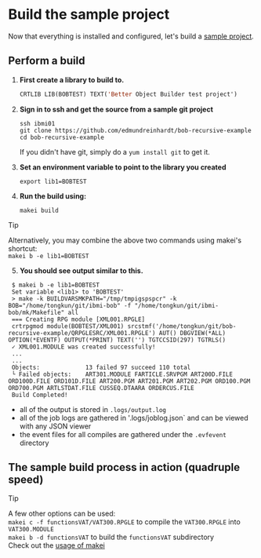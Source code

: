 # Build the sample project

Now that everything is installed and configured, let's build a [sample project](https://github.com/edmundreinhardt/bob-recursive-example).

## Perform a build

1. **First create a library to build to.**

   ```cl
   CRTLIB LIB(BOBTEST) TEXT('Better Object Builder test project')
   ```
   
2. **Sign in to ssh and get the source from a sample git project**

   ```shell
   ssh ibmi01
   git clone https://github.com/edmundreinhardt/bob-recursive-example
   cd bob-recursive-example
   ```

   If you didn't have git, simply do a `yum install git` to get it.

3. **Set an environment variable to point to the library you created**

   ```shell
   export lib1=BOBTEST
   ```

4. **Run the build using:**

   ```shell
   makei build
   ```

> [!TIP]
>
> Alternatively, you may combine the above two commands using makei's shortcut:<br>
> `makei b -e lib1=BOBTEST`

5. **You should see output similar to this.**

  ```
   $ makei b -e lib1=BOBTEST
   Set variable <lib1> to 'BOBTEST'
   > make -k BUILDVARSMKPATH="/tmp/tmpigspspcr" -k BOB="/home/tongkun/git/ibmi-bob" -f "/home/tongkun/git/ibmi-bob/mk/Makefile" all
   === Creating RPG module [XML001.RPGLE]
   crtrpgmod module(BOBTEST/XML001) srcstmf('/home/tongkun/git/bob-recursive-example/QRPGLESRC/XML001.RPGLE') AUT() DBGVIEW(*ALL) OPTION(*EVENTF) OUTPUT(*PRINT) TEXT('') TGTCCSID(297) TGTRLS()
   ✓ XML001.MODULE was created successfully!
   ...
   ...
   Objects:             13 failed 97 succeed 110 total
   └ Failed objects:    ART301.MODULE FARTICLE.SRVPGM ART200D.FILE ORD100D.FILE ORD101D.FILE ART200.PGM ART201.PGM ART202.PGM ORD100.PGM ORD700.PGM ARTLSTDAT.FILE CUSSEQ.DTAARA ORDERCUS.FILE
   Build Completed!
  ```

  * all of the output is stored in `.logs/output.log`
  * all of the job logs are gathered in '.logs/joblog.json` and can be viewed with any JSON viewer
  * the event files for all compiles are gathered under the `.evfevent` directory

## The sample build process in action (quadruple speed)

<!-- ![Sample Build Demo](sample-build.assets/sample-build.gif) -->


> [!TIP]
> A few other options can be used:<br>
>   `makei c -f functionsVAT/VAT300.RPGLE` to compile the `VAT300.RPGLE` into `VAT300.MODULE`<br>
>   `makei b -d functionsVAT` to build the `functionsVAT` subdirectory<br>
>   Check out the [usage of makei](cli/makei.md)
